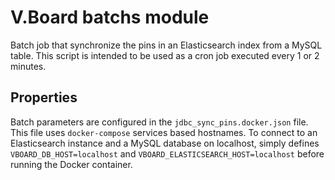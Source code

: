 # V.Board batchs module

Batch job that synchronize the pins in an Elasticsearch index from a MySQL table.
This script is intended to be used as a cron job executed every 1 or 2 minutes.

## Properties

Batch parameters are configured in the `jdbc_sync_pins.docker.json` file.
This file uses `docker-compose` services based hostnames.
To connect to an Elasticsearch instance and a MySQL database on localhost, simply defines `VBOARD_DB_HOST=localhost` and `VBOARD_ELASTICSEARCH_HOST=localhost` before running the Docker container.
